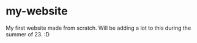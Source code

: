 # my-website
My first website made from scratch. Will be adding a lot to this during the summer of 23. :D
